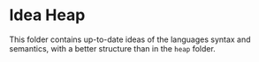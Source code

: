 # Idea Heap

This folder contains up-to-date ideas of the languages syntax and semantics,
with a better structure than in the `heap` folder.